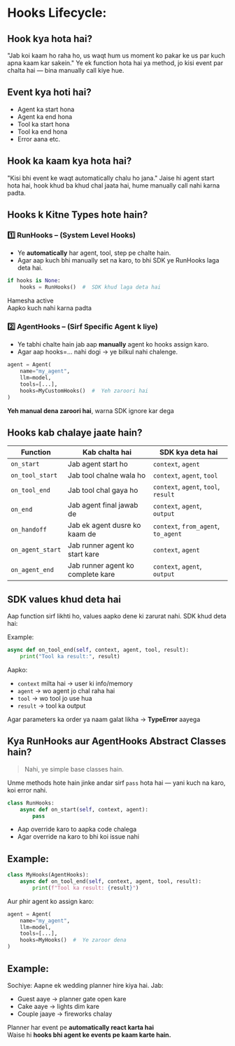 # Hooks Lifecycle:

##   Hook kya hota hai?
"Jab koi kaam ho raha ho, us waqt hum us moment ko pakar ke us par kuch apna kaam kar sakein." Ye ek function hota hai ya method, jo kisi
event par chalta hai — bina manually call kiye hue.


## Event kya hoti hai?

- Agent ka start hona
- Agent ka end hona
- Tool ka start hona
- Tool ka end hona
- Error aana etc.


## Hook ka kaam kya hota hai?
"Kisi bhi event ke waqt automatically chalu ho jana." Jaise hi agent start hota hai, hook khud ba khud chal jaata hai, hume manually call nahi karna padta.


##  Hooks k Kitne Types hote hain?

### 1️⃣ RunHooks – (System Level Hooks)

- Ye **automatically** har agent, tool, step pe chalte hain.
- Agar aap kuch bhi manually set na karo, to bhi SDK ye RunHooks laga deta hai.

```python
if hooks is None:
    hooks = RunHooks()  #  SDK khud laga deta hai
```

 Hamesha active  
 Aapko kuch nahi karna padta



### 2️⃣ AgentHooks – (Sirf Specific Agent k liye)

- Ye tabhi chalte hain jab aap **manually** agent ko hooks assign karo.
- Agar aap hooks=... nahi dogi → ye bilkul nahi chalenge.

```python
agent = Agent(
    name="my_agent",
    llm=model,
    tools=[...],
    hooks=MyCustomHooks()  #  Yeh zaroori hai
)
```

 **Yeh manual dena zaroori hai**, warna SDK ignore kar dega



##   Hooks kab chalaye jaate hain?

| Function         | Kab chalta hai                    | SDK kya deta hai                     |
|------------------|-----------------------------------|--------------------------------------|
| `on_start`       | Jab agent start ho                | `context`, `agent`                   |
| `on_tool_start`  | Jab tool chalne wala ho           | `context`, `agent`, `tool`           |
| `on_tool_end`    | Jab tool chal gaya ho             | `context`, `agent`, `tool`, `result` |
| `on_end`         | Jab agent final jawab de          | `context`, `agent`, `output`         |
| `on_handoff`     | Jab ek agent dusre ko kaam de     | `context`, `from_agent`, `to_agent`  |
| `on_agent_start` | Jab runner agent ko start kare    | `context`, `agent`                   |
| `on_agent_end`   | Jab runner agent ko complete kare | `context`, `agent`, `output`         |




##  SDK values khud deta hai

Aap function sirf likhti ho, values aapko dene ki zarurat nahi. SDK khud deta hai:

Example:

```python
async def on_tool_end(self, context, agent, tool, result):
    print("Tool ka result:", result)
```

Aapko:
- `context` milta hai → user ki info/memory
- `agent` → wo agent jo chal raha hai
- `tool` → wo tool jo use hua
- `result` → tool ka output

Agar parameters ka order ya naam galat likha → **TypeError** aayega



##  Kya RunHooks aur AgentHooks Abstract Classes hain?

>  Nahi, ye simple base classes hain.

Unme methods hote hain jinke andar sirf `pass` hota hai — yani kuch na karo, koi error nahi.

```python
class RunHooks:
    async def on_start(self, context, agent):
        pass
```

-  Aap override karo to aapka code chalega
-  Agar override na karo to bhi koi issue nahi


##  Example:

```python
class MyHooks(AgentHooks):
    async def on_tool_end(self, context, agent, tool, result):
        print(f"Tool ka result: {result}")
```

Aur phir agent ko assign karo:

```python
agent = Agent(
    name="my_agent",
    llm=model,
    tools=[...],
    hooks=MyHooks()  #  Ye zaroor dena
)
```


##  Example:

Sochiye: Aapne ek wedding planner hire kiya hai. Jab:
- Guest aaye → planner gate open kare
- Cake aaye → lights dim kare
- Couple jaaye → fireworks chalay

Planner har event pe **automatically react karta hai**  
Waise hi **hooks bhi agent ke events pe kaam karte hain.**




